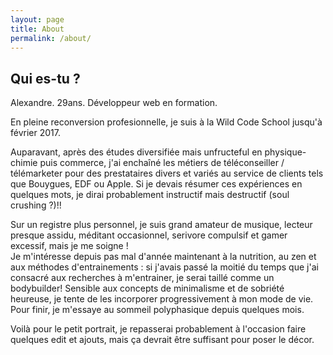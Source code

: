 ```yaml
---
layout: page
title: About
permalink: /about/
---
```


## Qui es-tu ?

Alexandre. 29ans. Développeur web en formation.

En pleine reconversion profesionnelle, je suis à la Wild Code School jusqu'à février 2017. 

Auparavant, après des études diversifiée mais unfructeful en physique-chimie puis commerce, j'ai enchaîné les métiers de téléconseiller / télémarketer pour des prestataires divers et variés au service de clients tels que Bouygues, EDF ou Apple. Si je devais résumer ces expériences en quelques mots, je dirai probablement instructif mais destructif (soul crushing ?)!!  

Sur un registre plus personnel, je suis grand amateur de musique, lecteur presque assidu, méditant occasionnel, serivore compulsif et gamer excessif, mais je me soigne !  
Je m'intéresse depuis pas mal d'année maintenant à la nutrition, au zen et aux méthodes d'entrainements : si j'avais passé la moitié du temps que j'ai consacré aux recherches à m'entrainer, je serai taillé comme un bodybuilder! Sensible aux concepts de minimalisme et de sobriété heureuse, je tente de les incorporer progressivement à mon mode de vie. Pour finir, je m'essaye au sommeil polyphasique depuis quelques mois.  

Voilà pour le petit portrait, je repasserai probablement à l'occasion faire quelques edit et ajouts, mais ça devrait être suffisant pour poser le décor.
